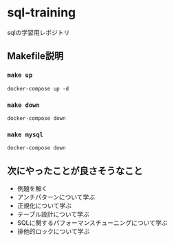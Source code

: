 # sql-training
sqlの学習用レポジトリ

## Makefile説明
### `make up`
`docker-compose up -d`

### `make down`
`docker-compose down`

### `make mysql`
`docker-compose down`

## 次にやったことが良さそうなこと
- 例題を解く
- アンチパターンについて学ぶ
- 正規化について学ぶ
- テーブル設計について学ぶ
- SQLに関するパフォーマンスチューニングについて学ぶ
- 排他的ロックについて学ぶ

